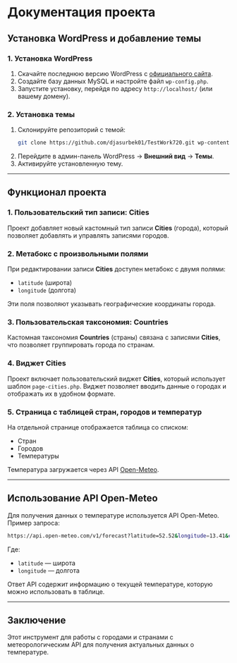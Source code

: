 # Документация проекта

## Установка WordPress и добавление темы

### 1. Установка WordPress
1. Скачайте последнюю версию WordPress с [официального сайта](https://wordpress.org/download/).
2. Создайте базу данных MySQL и настройте файл `wp-config.php`.
3. Запустите установку, перейдя по адресу `http://localhost/` (или вашему домену).

### 2. Установка темы
1. Склонируйте репозиторий с темой:
   ```sh
   git clone https://github.com/djasurbek01/TestWork720.git wp-content/themes/storefront
   ```
2. Перейдите в админ-панель WordPress → **Внешний вид** → **Темы**.
3. Активируйте установленную тему.

---

## Функционал проекта

### 1. Пользовательский тип записи: Cities
Проект добавляет новый кастомный тип записи **Cities** (города), который позволяет добавлять и управлять записями городов.

### 2. Метабокс с произвольными полями
При редактировании записи **Cities** доступен метабокс с двумя полями:
- `latitude` (широта)
- `longitude` (долгота)

Эти поля позволяют указывать географические координаты города.

### 3. Пользовательская таксономия: Countries
Кастомная таксономия **Countries** (страны) связана с записями **Cities**, что позволяет группировать города по странам.

### 4. Виджет Cities
Проект включает пользовательский виджет **Cities**, который использует шаблон `page-cities.php`. Виджет позволяет вводить данные о городах и отображать их в удобном формате.

### 5. Страница с таблицей стран, городов и температур
На отдельной странице отображается таблица со списком:
- Стран
- Городов
- Температуры

Температура загружается через API [Open-Meteo](https://open-meteo.com/).

---

## Использование API Open-Meteo
Для получения данных о температуре используется API Open-Meteo. Пример запроса:
```sh
https://api.open-meteo.com/v1/forecast?latitude=52.52&longitude=13.41&current_weather=true
```
Где:
- `latitude` — широта
- `longitude` — долгота

Ответ API содержит информацию о текущей температуре, которую можно использовать в таблице.

---

## Заключение
Этот инструмент для работы с городами и странами с метеорологическим API для получения актуальных данных о температуре.